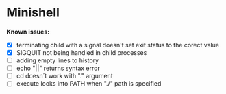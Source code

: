 #  **Minishell**

**Known issues:**
- [X] terminating child with a signal doesn't set exit status to the corect value
- [x] SIGQUIT not being handled in child processes
- [ ] adding empty lines to history
- [ ] echo "||" returns syntax error 
- [ ] cd doesn´t work with "." argument
- [ ] execute looks into PATH when "./" path is specified
